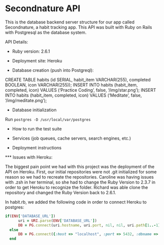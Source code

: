 # Secondnature API

This is the database backend server structure for our app called Secondnature, a habit tracking app. This API was built with Ruby on Rails with Postgresql as the database system.

API Details:

* Ruby version: 2.6.1

* Deployment site: Heroku

* Database creation (push into Postgreql):

CREATE TABLE habits (id SERIAL, habit_item VARCHAR(255), completed BOOLEAN, icon VARCHAR(255));
INSERT INTO habits (habit_item, completed, icon) VALUES (‘Practice Coding’, false, ‘/img/star.png’);
INSERT INTO habits (habit_item, completed, icon) VALUES (‘Meditate’, false, ‘/img/meditate.png’);

* Database initialization

Run ```postgres -D /usr/local/var/postgres```

* How to run the test suite

* Services (job queues, cache servers, search engines, etc.)

* Deployment instructions

*** Issues with Heroku:

The biggest pain point we had with this project was the deployment of the API on Heroku. First, our initial repositories were not .git initialized for some reason so we had to recreate the repositories. Caroline was having issues with .zsh in her terminal, so she had to change the Ruby Version to 2.3.7 in order to get Heroku to recognize the folder. Richard was able clone the repository and changed the Ruby Version back to 2.6.1.

In habit.rb, we added the following code in order to connect Heroku to postgres:

```ruby
if(ENV['DATABASE_URL'])
      uri = URI.parse(ENV['DATABASE_URL'])
      DB = PG.connect(uri.hostname, uri.port, nil, nil, uri.path[1..-1], uri.user, uri.password)
  else
      DB = PG.connect({:host => "localhost", :port => 5432, :dbname => 'habit_tracker_api_development'})
  end
  ```
